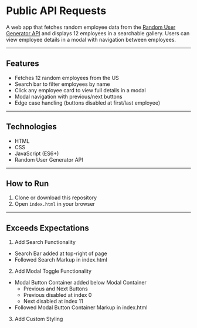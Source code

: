 # Public API Requests

A web app that fetches random employee data from the [Random User Generator API](https://randomuser.me/) and displays 12 employees in a searchable gallery. Users can view employee details in a modal with navigation between employees.

---

## Features

- Fetches 12 random employees from the US
- Search bar to filter employees by name
- Click any employee card to view full details in a modal
- Modal navigation with previous/next buttons
- Edge case handling (buttons disabled at first/last employee)

---

## Technologies

- HTML
- CSS
- JavaScript (ES6+)
- Random User Generator API

---

## How to Run

1. Clone or download this repository  
2. Open `index.html` in your browser  

---

## Exceeds Expectations

1. Add Search Functionality
  - Search Bar added at top-right of page
  - Followed Search Markup in index.html

2. Add Modal Toggle Functionality
  - Modal Button Container added below Modal Container
    - Previous and Next Buttons
    - Previous disabled at index 0
    - Next disabled at index 11
  - Followed Modal Button Container Markup in index.html

3. Add Custom Styling

